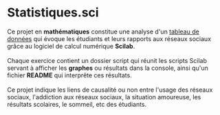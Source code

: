 # Statistiques.sci
Ce projet en **mathématiques** constitue une analyse d'un [tableau de données](data.csv) qui évoque les étudiants et leurs rapports aux réseaux sociaux grâce au logiciel de calcul numérique **Scilab**. 
<br><br>
Chaque exercice contient un dossier script qui réunit les scripts Scilab servant à afficher les **graphes** ou résultats dans la console, ainsi qu'un fichier **README** qui interprête ces résultats.
<br><br>
Ce projet indique les liens de causalité ou non entre l'usage des réseaux sociaux, l'addiction aux réseaux sociaux, la situation amoureuse, les résultats scolaires, le sommeil, etc des étudiants.
